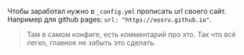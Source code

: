 Чтобы заработал нужно в  `_config.yml` прописать url своего сайт. Например для github pages: `url: "https://eosru.github.io"`.
> Там в самом конфиге, есть комментарий про это. Так что всё легко, главное не забыть это сделать.